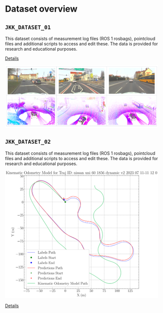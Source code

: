 # Dataset overview

## `JKK_DATASET_01`
This dataset consists of measurement log files (ROS 1 rosbags), pointcloud files and additional scripts to access and edit these. The data is provided for research and educational purposes.

[Details](jkk_dataset_01)

![](https://raw.githubusercontent.com/szenergy/szenergy-public-resources/master/data/rosbag/img/leaf-2022-03-18-gyor.png)

## `JKK_DATASET_02`

This dataset consists of measurement log files (ROS 1 rosbags), pointcloud files and additional scripts to access and edit these. The data is provided for research and educational purposes.

![](/img/jkk_dataset_02_2023_07_11-11_12.svg)

[Details](jkk_dataset_02)
